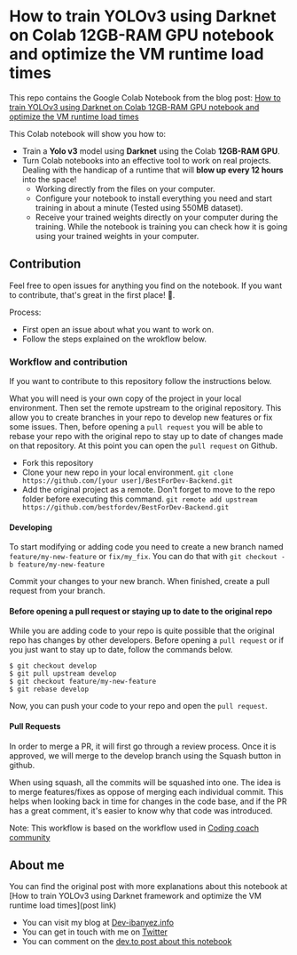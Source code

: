 # How to train YOLOv3 using Darknet on Colab 12GB-RAM GPU notebook and optimize the VM runtime load times

This repo contains the Google Colab Notebook from the blog post: [How to train YOLOv3 using Darknet on Colab 12GB-RAM GPU notebook and optimize the VM runtime load times](http://blog.ibanyez.info/blogs/coding/20190410-run-a-google-colab-notebook-to-train-yolov3-using-darknet-in/)

This Colab notebook will show you how to:

* Train a **Yolo v3** model using **Darknet** using the Colab **12GB-RAM GPU**.
* Turn Colab notebooks into an effective tool to work on real projects. Dealing with the handicap of a runtime that will **blow up every 12 hours** into the space!
  * Working directly from the files on your computer.
  * Configure your notebook to install everything you need and start training in about a minute (Tested using 550MB dataset). 
  * Receive your trained weights directly on your computer during the training. While the notebook is training you can check how it is going using your trained weights in your computer.

## Contribution

Feel free to open issues for anything you find on the notebook. If you want to contribute, that's great in the first place! :clap:. 

Process:
* First open an issue about what you want to work on.
* Follow the steps explained on the wrokflow below.

### Workflow and contribution
If you want to contribute to this repository follow the instructions below.

What you will need is your own copy of the project in your local environment. Then set the remote upstream to the original repository. 
This allow you to create branches in your repo to develop new features or fix some issues. Then, before opening a `pull request` you will be able to rebase your repo with the original repo to stay up to date of changes made on that repository. At this point you can open the `pull request` on Github.

* Fork this repository
* Clone your new repo in your local environment. `git clone https://github.com/[your user]/BestForDev-Backend.git` 
* Add the original project as a remote. Don't forget to move to the repo folder before executing this command. `git remote add upstream https://github.com/bestfordev/BestForDev-Backend.git`

#### Developing
To start modifying or adding code you need to create a new branch named `feature/my-new-feature` or `fix/my_fix`. You can do that with `git checkout -b feature/my-new-feature`

Commit your changes to your new branch. When finished, create a pull request from your branch.

#### Before opening a pull request or staying up to date to the original repo
While you are adding code to your repo is quite possible that the original repo has changes by other developers. Before opening a `pull request` or if you just want to stay up to date, follow the commands below.

```
$ git checkout develop
$ git pull upstream develop
$ git checkout feature/my-new-feature
$ git rebase develop
```

Now, you can push your code to your repo and open the `pull request`.

#### Pull Requests
In order to merge a PR, it will first go through a review process. Once it is approved, we will merge to the develop branch using the Squash button in github.

When using squash, all the commits will be squashed into one. The idea is to merge features/fixes as oppose of merging each individual commit. This helps when looking back in time for changes in the code base, and if the PR has a great comment, it's easier to know why that code was introduced.

Note: This workflow is based on the workflow used in [Coding coach community](https://github.com/Coding-Coach/coding-coach)

## About me

You can find the original post with more explanations about this notebook at [How to train YOLOv3 using Darknet framework and optimize the VM runtime load times](post link)

* You can visit my blog at [Dev-ibanyez.info](http://blog.ibanyex.info)
* You can get in touch with me on [Twitter](https://twitter.com/dav_ibanez)
* You can comment on the [dev.to post about this notebook ](PENDING)
